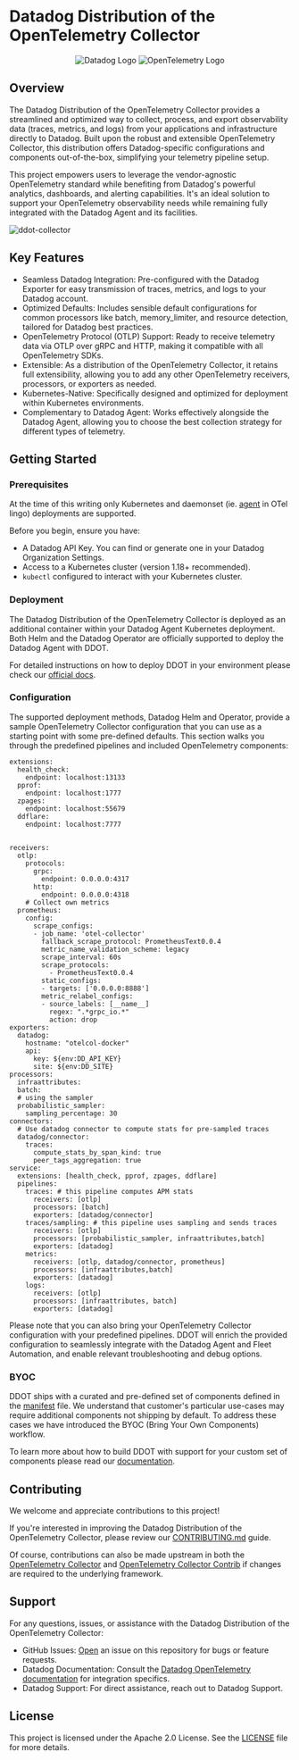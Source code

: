 # Datadog Distribution of the OpenTelemetry Collector

<p align="center">
  <img src="https://github.com/user-attachments/assets/e1397db0-343e-435b-8232-606adc270ed5" alt="Datadog Logo"/>
  <img src="https://github.com/user-attachments/assets/e6629ec0-2d19-44d1-b951-7af74088a257" alt="OpenTelemetry Logo"/>
</p>

## Overview

The Datadog Distribution of the OpenTelemetry Collector provides a streamlined and optimized way to collect, process, and export observability data (traces, metrics, and logs) from your applications and infrastructure directly to Datadog. Built upon the robust and extensible OpenTelemetry Collector, this distribution offers Datadog-specific configurations and components out-of-the-box, simplifying your telemetry pipeline setup.

This project empowers users to leverage the vendor-agnostic OpenTelemetry standard while benefiting from Datadog's powerful analytics, dashboards, and alerting capabilities. It's an ideal solution to support your OpenTelemetry observability needs while remaining fully integrated with the Datadog Agent and its facilities.

![ddot-collector](https://github.com/user-attachments/assets/e286805f-df95-42d9-8a26-16ac8fd44567)


## Key Features

- Seamless Datadog Integration: Pre-configured with the Datadog Exporter for easy transmission of traces, metrics, and logs to your Datadog account.
- Optimized Defaults: Includes sensible default configurations for common processors like batch, memory_limiter, and resource detection, tailored for Datadog best practices.
- OpenTelemetry Protocol (OTLP) Support: Ready to receive telemetry data via OTLP over gRPC and HTTP, making it compatible with all OpenTelemetry SDKs.
- Extensible: As a distribution of the OpenTelemetry Collector, it retains full extensibility, allowing you to add any other OpenTelemetry receivers, processors, or exporters as needed.
- Kubernetes-Native: Specifically designed and optimized for deployment within Kubernetes environments.
- Complementary to Datadog Agent: Works effectively alongside the Datadog Agent, allowing you to choose the best collection strategy for different types of telemetry.

## Getting Started

### Prerequisites

At the time of this writing only Kubernetes and daemonset (ie. [agent](deployments) in OTel lingo) deployments are supported.

Before you begin, ensure you have:
- A Datadog API Key. You can find or generate one in your Datadog Organization Settings.
- Access to a Kubernetes cluster (version 1.18+ recommended).
- `kubectl` configured to interact with your Kubernetes cluster.

### Deployment

The Datadog Distribution of the OpenTelemetry Collector is deployed as an additional container within your Datadog Agent Kubernetes deployment. Both Helm and the Datadog Operator are officially supported to deploy the Datadog Agent with DDOT.

For detailed instructions on how to deploy DDOT in your environment please check our [official docs](https://docs.datadoghq.com/opentelemetry/setup/ddot_collector/install/?tab=datadogoperator).

### Configuration

The supported deployment methods, Datadog Helm and Operator, provide a sample OpenTelemetry Collector configuration that you can use as a starting point with some pre-defined defaults. This section walks you through the predefined pipelines and included OpenTelemetry components:

```
extensions:
  health_check:
    endpoint: localhost:13133
  pprof:
    endpoint: localhost:1777
  zpages:
    endpoint: localhost:55679
  ddflare:
    endpoint: localhost:7777


receivers:
  otlp:
    protocols:
      grpc:
        endpoint: 0.0.0.0:4317
      http:
        endpoint: 0.0.0.0:4318
    # Collect own metrics
  prometheus:
    config:
      scrape_configs:
      - job_name: 'otel-collector'
        fallback_scrape_protocol: PrometheusText0.0.4
        metric_name_validation_scheme: legacy
        scrape_interval: 60s
        scrape_protocols:
          - PrometheusText0.0.4
        static_configs:
        - targets: ['0.0.0.0:8888']
        metric_relabel_configs:
        - source_labels: [__name__]
          regex: ".*grpc_io.*"
          action: drop
exporters:
  datadog:
    hostname: "otelcol-docker"
    api:
      key: ${env:DD_API_KEY}
      site: ${env:DD_SITE}
processors:
  infraattributes:
  batch:
  # using the sampler
  probabilistic_sampler:
    sampling_percentage: 30
connectors:
  # Use datadog connector to compute stats for pre-sampled traces
  datadog/connector:
    traces:
      compute_stats_by_span_kind: true
      peer_tags_aggregation: true
service:
  extensions: [health_check, pprof, zpages, ddflare]
  pipelines:
    traces: # this pipeline computes APM stats
      receivers: [otlp]
      processors: [batch]
      exporters: [datadog/connector]
    traces/sampling: # this pipeline uses sampling and sends traces
      receivers: [otlp]
      processors: [probabilistic_sampler, infraattributes,batch]
      exporters: [datadog]
    metrics:
      receivers: [otlp, datadog/connector, prometheus]
      processors: [infraattributes,batch]
      exporters: [datadog]
    logs:
      receivers: [otlp]
      processors: [infraattributes, batch]
      exporters: [datadog]
```

Please note that you can also bring your OpenTelemetry Collector configuration with your predefined pipelines. DDOT will enrich the provided configuration to seamlessly integrate with the Datadog Agent and Fleet Automation, and enable relevant troubleshooting and debug options.

### BYOC

DDOT ships with a curated and pre-defined set of components defined in the [manifest](https://github.com/DataDog/datadog-agent/blob/main/comp/otelcol/collector-contrib/impl/manifest.yaml) file. We understand that customer's particular use-cases may require additional components not shipping by default. To address these cases we have introduced the BYOC (Bring Your Own Components) workflow.

To learn more about how to build DDOT with support for your custom set of components please read our [documentation](https://docs.datadoghq.com/opentelemetry/setup/ddot_collector/custom_components/).


## Contributing

We welcome and appreciate contributions to this project!

If you're interested in improving the Datadog Distribution of the OpenTelemetry Collector, please review our [CONTRIBUTING.md](https://github.com/DataDog/datadog-agent/blob/main/docs/public/guidelines/contributing.md) guide.

Of course, contributions can also be made upstream in both the [OpenTelemetry Collector](https://github.com/open-telemetry/opentelemetry-collector) and [OpenTelemetry Collector Contrib](https://github.com/open-telemetry/opentelemetry-collector-contrib) if changes are required to the underlying framework.

## Support

For any questions, issues, or assistance with the Datadog Distribution of the OpenTelemetry Collector:
- GitHub Issues: [Open](https://github.com/DataDog/datadog-agent/issues) an issue on this repository for bugs or feature requests.
- Datadog Documentation: Consult the [Datadog OpenTelemetry documentation]() for integration specifics.
- Datadog Support: For direct assistance, reach out to Datadog Support.

## License

This project is licensed under the Apache 2.0 License. See the [LICENSE](https://raw.githubusercontent.com/DataDog/datadog-agent/refs/heads/main/LICENSE) file for more details.
